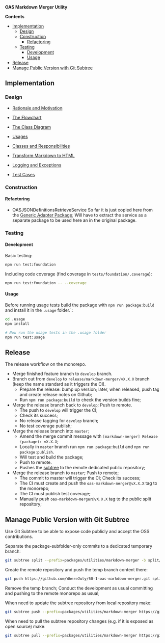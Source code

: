 **OAS Markdown Merger Utility**

**Contents**

- [Implementation](#implementation)
  - [Design](#design)
  - [Construction](#construction)
    - [Refactoring](#refactoring)
  - [Testing](#testing)
    - [Development](#development)
    - [Usage](#usage)
- [Release](#release)
- [Manage Public Version with Git Subtree](#manage-public-version-with-git-subtree)

## Implementation

### Design

- [Rationale and Motivation](.docs/rationale-and-motivation.md)

- [The Flowchart](.docs/design/flowchart.md)
- [The Class Diagram](.docs/design/class-diagram.uml.md)
- [Usages](.docs/design/usages.md)
- [Classes and Responsibilities](.docs/design/classes-and-responsibilities.md)
- [Transform Markdown to HTML](.docs/design/transform-markdown-to-html.md)
- [Logging and Exceptions](.docs/design/logging-and-exceptions.md)
- [Test Cases](.docs/design/test-cases.md)

### Construction

#### Refactoring

- OASJSONDefinitionsRetrieveService
  So far it is just copied here from the [Generic Adapter Package](packages/adapters/generic/readme.md);
  Will have to extract the service as a separate package to be used here an in the original package.

### Testing

#### Development

Basic testing:

```bash
npm run test:foundation
```

Including code coverage (find coverage in `tests/foundation/.coverage`):

```bash
npm run test:foundation -- --coverage
```

#### Usage

Before running usage tests build the package with `npm run package:build` and install it in the `.usage` folder.`:

```bash
cd .usage
npm install

# Now run the usage tests in the .usage folder
npm run test:usage
```

## Release

The release workflow on the monorepo.

- Merge finished feature branch to `develop` branch.
- Branch out from `develop` to `release/markdown-merger/vX.X.X` branch (keep the name standard as it triggers the CI).
  - Prepare the release: bump up version; later, when released, push tag and create release notes on Github;
  - Run `npm run package:build` to check the version builds fine;
- Merge the release branch back to `develop`; Push to remote.
  - The push to `develop` will trigger the CI;
  - Check its success;
  - No release tagging for `develop` branch;
  - No test coverage publish;
- Merge the release branch into `master`;
  - Amend the merge commit message with `[markdown-merger] Release (package): vX.X.X`;
  - Locally in `master` branch run `npm run package:build` and `npm run package:publish`.
  - Will test and build the package;
  - Push to remote.
  - Pushes the [subtree](#manage-public-version-with-git-subtree) to the remote dedicated public repository;
- Merge the release branch to `master`; Push to remote;
  - The commit to master will trigger the CI; Check its success;
  - The CI must create and push the `oas-markdown-merger@vX.X.X` tag to the monorepo;
  - The CI must publish test coverage;
  - Manually push `oas-markdown-merger@vX.X.X` tag to the public split repository;

## Manage Public Version with Git Subtree

Use Git Subtree to be able to expose code publicly and accept the OSS contributions.

Separate the package-subfolder-only commits to a dedicated temporary branch:

```bash
git subtree split --prefix=packages/utilities/markdown-merger -b split/markdown-merger
```

Create the remote repository and push the temp branch content there:

```bash
git push https://github.com/WhereJuly/60-1-oas-markdown-merger.git split/markdown-merger:master
```

Remove the temp branch; Conduct the development as usual committing and pushing to the remote monorepo as usual;

When need to update the subtree repository from local repository make:

```bash
git subtree push --prefix=packages/utilities/markdown-merger https://github.com/WhereJuly/60-1-oas-markdown-merger.git master
```

When need to pull the subtree repository changes (e.g. if it is exposed as open source) make:

```bash
git subtree pull --prefix=packages/utilities/markdown-merger https://github.com/WhereJuly/60-1-oas-markdown-merger.git master
```
